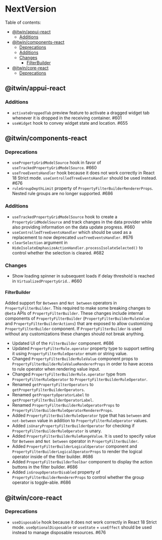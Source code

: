 # NextVersion <!-- omit from toc -->

Table of contents:

- [@itwin/appui-react](#itwinappui-react)
  - [Additions](#additions)
- [@itwin/components-react](#itwincomponents-react)
  - [Deprecations](#deprecations)
  - [Additions](#additions-1)
  - [Changes](#changes)
    - [FilterBuilder](#filterbuilder)
- [@itwin/core-react](#itwincore-react)
  - [Deprecations](#deprecations-1)

## @itwin/appui-react

### Additions

- `activateDroppedTab` preview feature to activate a dragged widget tab whenever it is dropped in the receiving container. #601
- `useWidget` hook to convey widget state and location. #655

## @itwin/components-react

### Deprecations

- `usePropertyGridModelSource` hook in favor of `useTrackedPropertyGridModelSource`. #660
- `useTreeEventsHandler` hook because it does not work correctly in React 18 Strict mode. `useControlledTreeEventsHandler` should be used instead. #676
- `ruleGroupDepthLimit` property of `PropertyFilterBuilderRendererProps`. Nested rule groups are no longer supported. #686

### Additions

- `useTrackedPropertyGridModelSource` hook to create a `PropertyGridModelSource` and track changes in the data provider while also providing information on the data update progress. #660
- `useControlledTreeEventsHandler` which should be used as a replacement to now deprecated `useTreeEventsHandler`. #676
- `clearSelection` argument in `HideIsolateEmphasizeActionHandler.processIsolateSelected()` to control whether the selection is cleared. #682

### Changes

- Show loading spinner in subsequent loads if delay threshold is reached in `VirtualizedPropertyGrid.`. #660

#### FilterBuilder

Added support for `Between` and `Not between` operators in `PropertyFilterBuilder`. This required to make some breaking changes to `@beta` APIs of `PropertyFilterBuilder`. These changes include internal components of `PropertyFilterBuilder` (`PropertyFilterBuilderRuleValue` and `PropertyFilterBuilderActions`) that are exposed to allow customizing `PropertyFilterBuilder` component. If `PropertyFilterBuilder` is used without any customizations these changes should not break anything.

- Updated UI of the `FilterBuilder` component. #686
- Updated `PropertyFilterRule.operator` property type to support setting it using `PropertyFilterRuleOperator` enum or string value.
- Changed `PropertyFilterBuilderRuleValue` component props to `PropertyFilterBuilderRuleValueRendererProps` in order to have access to rule operator when rendering value input.
- Changed `PropertyFilterBuilderRule.operator` type from `PropertyFilterRuleOperator` to `PropertyFilterBuilderRuleOperator`.
- Renamed `getPropertyFilterOperators` to `getPropertyFilterBuilderOperators`.
- Renamed `getPropertyOperatorLabel` to `getPropertyFilterBuilderOperatorLabel`.
- Renamed `PropertyFilterBuilderRuleOperatorProps` to `PropertyFilterBuilderRuleOperatorRendererProps`.
- Added `PropertyFilterBuilderRuleOperator` type that has `between` and `not-between` value in addition to `PropertyFilterRuleOperator` values.
- Added `isUnaryPropertyFilterBuilderOperator` for checking if `PropertyFilterBuilderRuleOperator` is unary.
- Added `PropertyFilterBuilderRuleRangeValue`. It is used to specify value for `Between` and `Not between` operator in `PropertyFilterBuilder`.
- Added `PropertyFilterBuilderLogicalOperator` component and `PropertyFilterBuilderLogicalOperatorProps` to render the logical operator inside of the filter builder. #686
- Added `PropertyFilterBuilderToolbar` component to display the action buttons in the filter builder. #686
- Added `isGroupOperatorDisabled` property of `PropertyFilterBuilderRendererProps` to control whether the group operator is toggle-able. #686

## @itwin/core-react

### Deprecations

- `useDisposable` hook because it does not work correctly in React 18 Strict mode. `useOptionalDisposable` or `useState` + `useEffect` should be used instead to manage disposable resources. #676
